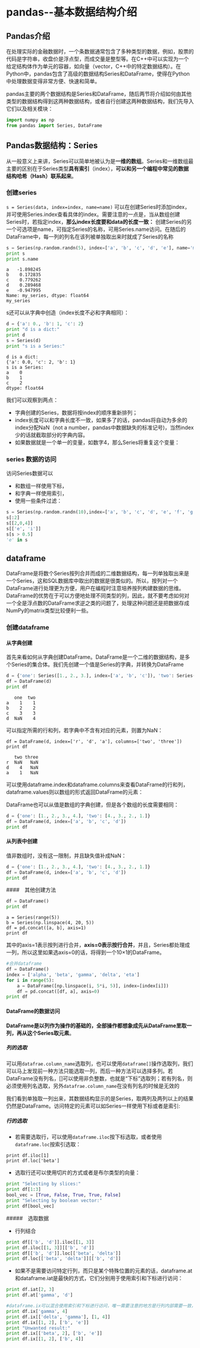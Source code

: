 
# pandas--基本数据结构介绍

## Pandas介绍
在处理实际的金融数据时，一个条数据通常包含了多种类型的数据，例如，股票的代码是字符串，收盘价是浮点型，而成交量是整型等。在C++中可以实现为一个给定结构体作为单元的容器，如向量（vector，C++中的特定数据结构）。在Python中，pandas包含了高级的数据结构Series和DataFrame，使得在Python中处理数据变得非常方便、快速和简单。

pandas主要的两个数据结构是Series和DataFrame，随后两节将介绍如何由其他类型的数据结构得到这两种数据结构，或者自行创建这两种数据结构，我们先导入它们以及相关模块：

```python
import numpy as np
from pandas import Series, DataFrame
```

## Pandas数据结构：Series
从一般意义上来讲，Series可以简单地被认为是**一维的数组**。Series和一维数组最主要的区别在于Series类型**具有索引**（index），**可以和另一个编程中常见的数据结构哈希（Hash）联系起来**。

### 创建series
`s = Series(data, index=index, name=name)`
可以在创建Series时添加index，并可使用Series.index查看具体的index。需要注意的一点是，当从数组创建Series时，若指定index，**那么index长度要和data的长度一致：**
创建Series的另一个可选项是name，可指定Series的名称，可用Series.name访问。在随后的DataFrame中，每一列的列名在该列被单独取出来时就成了Series的名称
```python
s = Series(np.random.randn(5), index=['a', 'b', 'c', 'd', 'e'], name='my_series')
print s
print s.name
```
```
a   -1.898245
b    0.172835
c    0.779262
d    0.289468
e   -0.947995
Name: my_series, dtype: float64
my_series
```

s还可以从字典中创造（index长度不必和字典相同）：
```python
d = {'a': 0., 'b': 1, 'c': 2}
print "d is a dict:"
print d
s = Series(d)
print "s is a Series:"
```
```
d is a dict:
{'a': 0.0, 'c': 2, 'b': 1}
s is a Series:
a    0
b    1
c    2
dtype: float64
```
我们可以观察到两点：
-  字典创建的Series，数据将按index的顺序重新排列；
-  index长度可以和字典长度不一致，如果多了的话，pandas将自动为多余的index分配NaN（not a number，pandas中数据缺失的标准记号)，当然index少的话就截取部分的字典内容。
- 如果数据就是一个单一的变量，如数字4，那么Series将重复这个变量：

### series 数据的访问
访问Series数据可以
- 和数组一样使用下标，
- 和字典一样使用索引，
- 使用一些条件过滤：

```python
s = Series(np.random.randn(10),index=['a', 'b', 'c', 'd', 'e', 'f', 'g', 'h', 'i', 'j'])s[0]
s[:2]
s[[2,0,4]]
s[['e', 'i']]
s[s > 0.5]
'e' in s
```

## dataframe
DataFrame是将数个Series按列合并而成的二维数据结构，每一列单独取出来是一个Series，这和SQL数据库中取出的数据是很类似的。所以，按列对一个DataFrame进行处理更为方便，用户在编程时注意培养按列构建数据的思维。DataFrame的优势在于可以方便地处理不同类型的列，因此，就不要考虑如何对一个全是浮点数的DataFrame求逆之类的问题了，处理这种问题还是把数据存成NumPy的matrix类型比较便利一些。
### 创建dataframe

#### 从字典创建
首先来看如何从字典创建DataFrame。DataFrame是一个二维的数据结构，是多个Series的集合体。我们先创建一个值是Series的字典，并转换为DataFrame
```python
d = {'one': Series([1., 2., 3.], index=['a', 'b', 'c']), 'two': Series([1., 2., 3., 4.], index=['a', 'b', 'c', 'd'])}
df = DataFrame(d)
print df
```
```
   one  two
a    1    1
b    2    2
c    3    3
d  NaN    4
```
可以指定所需的行和列，若字典中不含有对应的元素，则置为NaN：

```
df = DataFrame(d, index=['r', 'd', 'a'], columns=['two', 'three'])
print df
```
```
   two three
r  NaN   NaN
d    4   NaN
a    1   NaN
```
可以使用dataframe.index和dataframe.columns来查看DataFrame的行和列，dataframe.values则以数组的形式返回DataFrame的元素：


DataFrame也可以从值是数组的字典创建，但是各个数组的长度需要相同：

```python
d = {'one': [1., 2., 3., 4.], 'two': [4., 3., 2., 1.]}
df = DataFrame(d, index=['a', 'b', 'c', 'd'])
print df
```

#### 从列表中创建
值非数组时，没有这一限制，并且缺失值补成NaN：
```python
d = {'one': [1., 2., 3., 4.], 'two': [4., 3., 2., 1.]}
df = DataFrame(d, index=['a', 'b', 'c', 'd'])
print df
```
####　其他创建方法
```python
df = DataFrame()
print df
```
```
a = Series(range(5))
b = Series(np.linspace(4, 20, 5))
df = pd.concat([a, b], axis=1)
print df
```

其中的axis=1表示按列进行合并，**axis=0表示按行合并**，并且，Series都处理成一列，所以这里如果选axis=0的话，将得到一个10×1的DataFrame。

```python
#合并dataframe
df = DataFrame()
index = ['alpha', 'beta', 'gamma', 'delta', 'eta']
for i in range(5):
    a = DataFrame([np.linspace(i, 5*i, 5)], index=[index[i]])
    df = pd.concat([df, a], axis=0)
print df
```

#### DataFrame的数据访问
**DataFrame是以列作为操作的基础的，全部操作都想象成先从DataFrame里取一列，再从这个Series取元素**。
##### 列的选取
可以用`datafrae.column_name`选取列，也可以使用`dataframe[]`操作选取列，我们可以马上发现前一种方法只能选取一列，而后一种方法可以选择多列。若DataFrame没有列名，[]可以使用非负整数，也就是“下标”选取列；若有列名，则必须使用列名选取，另外`datafrae.column_name`在没有列名的时候是无效的
 
 我们看到单独取一列出来，其数据结构显示的是Series，取两列及两列以上的结果仍然是DataFrame。访问特定的元素可以如Series一样使用下标或者是索引:
##### 行的选取
- 若需要选取行，可以使用`dataframe.iloc`按下标选取，或者使用`dataframe.loc`按索引选取：
```
print df.iloc[1]
print df.loc['beta']
```
- 选取行还可以使用切片的方式或者是布尔类型的向量：
```python
print "Selecting by slices:"
print df[1:3]
bool_vec = [True, False, True, True, False]
print "Selecting by boolean vector:"
print df[bool_vec]
```

#####　选取数据
- 行列结合
```python
print df[['b', 'd']].iloc[[1, 3]]
print df.iloc[[1, 3]][['b', 'd']]
print df[['b', 'd']].loc[['beta', 'delta']]
print df.loc[['beta', 'delta']][['b', 'd']]
```
- 如果不是需要访问特定行列，而只是某个特殊位置的元素的话，dataframe.at和dataframe.iat是最快的方式，它们分别用于使用索引和下标进行访问：
```python
print df.iat[2, 3]
print df.at['gamma', 'd']

#dataframe.ix可以混合使用索引和下标进行访问，唯一需要注意的地方是行列内部需要一致，不可以同时使用索引和标签访问行或者列，不然的话，将会得到意外的结果：
print df.ix['gamma', 4]
print df.ix[['delta', 'gamma'], [1, 4]]
print df.ix[[1, 2], ['b', 'e']]
print "Unwanted result:"
print df.ix[['beta', 2], ['b', 'e']]
print df.ix[[1, 2], ['b', 4]]
```
 
